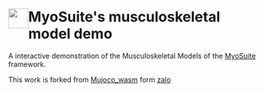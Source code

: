 # <img  style="float: left;" src="https://user-images.githubusercontent.com/23240128/233209820-821715e0-07e6-4dbc-8133-d915a7ea06b7.png" width=40> MyoSuite's musculoskeletal model demo

A interactive demonstration of the Musculoskeletal Models of the [MyoSuite](https://github.com/facebookresearch/myoSuite) framework.

This work is forked from [Mujoco_wasm](https://github.com/stillonearth/MuJoCo-WASM) form  [zalo](https://github.com/zalo/mujoco_wasm)

<!-- # MyoSuite DEMO

MacOs
1. Install emscripten

```
brew install emscripten
```

2. Build the mujoco_wasm Binary
On Linux, use:
```bash
mkdir build
cd build
emcmake cmake ..
make
```
On Windows, run `build_windows.bat`. -->
